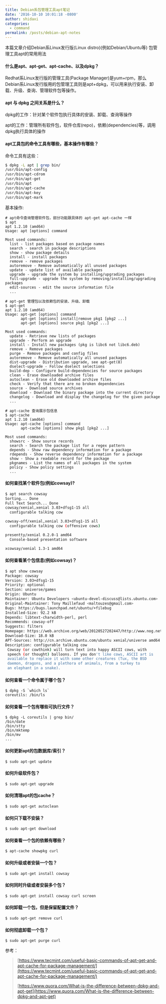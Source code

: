 ```yaml
---
title: Debian系包管理工具apt笔记
date: '2016-10-10 10:01:18 -0800'
author: shidaxi
categories:
  - command
permalink: /posts/debian-apt-notes
---
```


本篇文章介绍Debian系Linux发行版\(Linux distro\)\(例如Debian/Ubuntu等\) 包管理工具apt的常用用法

#### 什么是apt、apt-get、apt-cache、以及dpkg？

Redhat系Linux发行版的管理工具\(Package Manager\)是yum+rpm，那么Debian系Linux发行版用的包管理工具则是apt+dpkg，可以用来执行安装、卸载、升级、查询、管理软件包等操作。

#### apt 与 dpkg 之间关系是什么？

dpkg的工作：针对某个软件包执行具体的安装、卸载、查询等操作

apt的工作：管理所有软件包，软件仓库\(repo\)，依赖\(dependencies\)等，调用dpkg执行具体的操作

#### apt工具包的命令工具有哪些，基本操作有哪些？

命令工具有这些：

```bash
$ dpkg -L apt | grep bin/
/usr/bin/apt-config
/usr/bin/apt-cdrom
/usr/bin/apt-get
/usr/bin/apt
/usr/bin/apt-cache
/usr/bin/apt-key
/usr/bin/apt-mark
```

基本操作:

```
# apt命令查询管理软件包，部分功能跟具体的 apt-get apt-cache 一样
$ apt
apt 1.2.10 (amd64)
Usage: apt [options] command

Most used commands:
  list - list packages based on package names
  search - search in package descriptions
  show - show package details
  install - install packages
  remove - remove packages
  autoremove - Remove automatically all unused packages
  update - update list of available packages
  upgrade - upgrade the system by installing/upgrading packages
  full-upgrade - upgrade the system by removing/installing/upgrading packages
  edit-sources - edit the source information file
  ...

# apt-get 管理包以及依赖包的安装、升级、卸载
$ apt-get
apt 1.2.10 (amd64)
Usage: apt-get [options] command
       apt-get [options] install|remove pkg1 [pkg2 ...]
       apt-get [options] source pkg1 [pkg2 ...]

Most used commands:
  update - Retrieve new lists of packages
  upgrade - Perform an upgrade
  install - Install new packages (pkg is libc6 not libc6.deb)
  remove - Remove packages
  purge - Remove packages and config files
  autoremove - Remove automatically all unused packages
  dist-upgrade - Distribution upgrade, see apt-get(8)
  dselect-upgrade - Follow dselect selections
  build-dep - Configure build-dependencies for source packages
  clean - Erase downloaded archive files
  autoclean - Erase old downloaded archive files
  check - Verify that there are no broken dependencies
  source - Download source archives
  download - Download the binary package into the current directory
  changelog - Download and display the changelog for the given package
  ...

# apt-cache 查询展示包信息
$ apt-cache
apt 1.2.10 (amd64)
Usage: apt-cache [options] command
       apt-cache [options] show pkg1 [pkg2 ...]

Most used commands:
  showsrc - Show source records
  search - Search the package list for a regex pattern
  depends - Show raw dependency information for a package
  rdepends - Show reverse dependency information for a package
  show - Show a readable record for the package
  pkgnames - List the names of all packages in the system
  policy - Show policy settings
  ...
```

#### 如何查找某个软件包\(例如cowsay\)?

```bash
$ apt search cowsay
Sorting... Done
Full Text Search... Done
cowsay/xenial,xenial 3.03+dfsg1-15 all
  configurable talking cow

cowsay-off/xenial,xenial 3.03+dfsg1-15 all
  configurable talking cow (offensive cows)

presentty/xenial 0.2.0-1 amd64
  Console-based presentation software

xcowsay/xenial 1.3-1 amd64
```

#### 如何查看某个包信息\(例如cowsay\)？

```bash
$ apt show cowsay
Package: cowsay
Version: 3.03+dfsg1-15
Priority: optional
Section: universe/games
Origin: Ubuntu
Maintainer: Ubuntu Developers <ubuntu-devel-discuss@lists.ubuntu.com>
Original-Maintainer: Tony Maillefaud <maltouzes@gmail.com>
Bugs: https://bugs.launchpad.net/ubuntu/+filebug
Installed-Size: 92.2 kB
Depends: libtext-charwidth-perl, perl
Recommends: cowsay-off
Suggests: filters
Homepage: https://web.archive.org/web/20120527202447/http://www.nog.net/~tony/warez/cowsay.shtml
Download-Size: 18.0 kB
APT-Sources: http://cn.archive.ubuntu.com/ubuntu xenial/universe amd64 Packages
Description: configurable talking cow
 Cowsay (or cowthink) will turn text into happy ASCII cows, with
 speech (or thought) balloons. If you don't like cows, ASCII art is
 available to replace it with some other creatures (Tux, the BSD
 daemon, dragons, and a plethora of animals, from a turkey to
 an elephant in a snake).
```

#### 如何查看一个命令属于哪个包？

    $ dpkg -S `which ls`
    coreutils: /bin/ls

#### 如何查看一个包有哪些可执行文件？

```
$ dpkg -L coreutils | grep bin/
/bin/date
/bin/stty
/bin/mktemp
/bin/mv
...
```

#### 如何更新apt的包数据库/索引？

```
$ sudo apt-get update
```

#### 如何升级软件包？

```
$ sudo apt-get upgrade
```

#### 如何清理apt的包cache？

```
$ sudo apt-get autoclean
```

#### 如何只下载不安装？

```
$ sudo apt-get download
```

#### 如何查看一个包的依赖有哪些？

```
$ apt-cache showpkg curl
```

#### 如何升级或者安装一个包？

```
$ sudo apt-get install cowsay
```

#### 如何同时升级或者安装多个包？

```
$ sudo apt-get install cowsay curl screen
```

#### 如何卸载一个包，但是保留配置文件？

```
$ sudo apt-get remove curl
```

#### 如何彻底卸载一个包？

```
$ sudo apt-get purge curl
```

参考：

> [https://www.tecmint.com/useful-basic-commands-of-apt-get-and-apt-cache-for-package-management/](https://www.tecmint.com/useful-basic-commands-of-apt-get-and-apt-cache-for-package-management/)
>
> [https://www.quora.com/What-is-the-difference-between-dpkg-and-apt-get](https://www.quora.com/What-is-the-difference-between-dpkg-and-apt-get)



